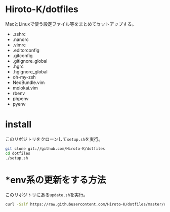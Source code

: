 # Hiroto-K/dotfiles
MacとLinuxで使う設定ファイル等をまとめてセットアップする。
- .zshrc
- .nanorc
- .vimrc
- .editorconfig
- .gitconfig
- .gitignore\_global
- .hgrc
- .hgignore_global
- oh-my-zsh
- NeoBundle.vim
- molokai.vim
- rbenv
- phpenv
- pyenv

# install
このリポジトリをクローンして``setup.sh``を実行。
```sh
git clone git://github.com/Hiroto-K/dotfiles
cd dotfiles
./setup.sh
```

# *env系の更新をする方法
このリポジトリにある``update.sh``を実行。
```sh
curl -Sslf https://raw.githubusercontent.com/Hiroto-K/dotfiles/master/update.sh | sh
```